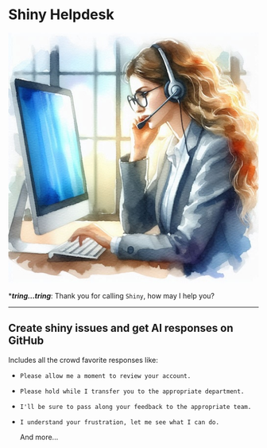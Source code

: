 # Shiny Helpdesk

![Shiny Helpdesk](support.jpeg)

****tring...tring***: Thank you for calling `Shiny`, how may I help you?

---
Create shiny issues and get AI responses on GitHub
---

Includes all the crowd favorite responses like:

- `Please allow me a moment to review your account.`
- `Please hold while I transfer you to the appropriate department.`
- `I'll be sure to pass along your feedback to the appropriate team.`
- `I understand your frustration, let me see what I can do.`

    And more...
